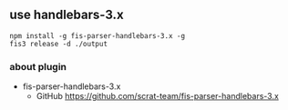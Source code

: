 ## use handlebars-3.x
```
npm install -g fis-parser-handlebars-3.x -g
fis3 release -d ./output
```
### about plugin

- fis-parser-handlebars-3.x
    - GitHub https://github.com/scrat-team/fis-parser-handlebars-3.x